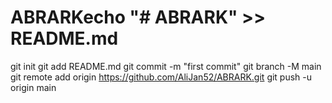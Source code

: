 # ABRARKecho "# ABRARK" >> README.md
git init
git add README.md
git commit -m "first commit"
git branch -M main
git remote add origin https://github.com/AliJan52/ABRARK.git
git push -u origin main
